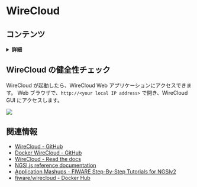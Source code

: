 # WireCloud

## コンテンツ

<details>
<summary><strong>詳細</strong></summary>

-   [WireCloud の健全性チェック](#sanity-check-for-wirecloud)
-   [関連情報](#related-information)

</details>

<a name="sanity-check-for-wirecloud"></a>

## WireCloud の健全性チェック

WireCloud が起動したら、WireCloud Web アプリケーションにアクセスできます。
Web ブラウザで、`http://<your local IP address>` で開き、WireCloud GUI にアクセスします。

![](https://raw.githubusercontent.com/lets-fiware/FIWARE-Small-Bang/gh-pages/images/wirecloud/wirecloud-sign-in.png)

<a name="related-information"></a>

## 関連情報

-   [WireCloud - GitHub](https://github.com/Wirecloud/wirecloud)
-   [Docker WireCloud - GitHub](https://github.com/Wirecloud/docker-wirecloud)
-   [WireCloud - Read the docs](https://wirecloud.readthedocs.io/en/stable/)
-   [NGSI.js reference documentation](https://ficodes.github.io/ngsijs/stable/NGSI.html)
-   [Application Mashups - FIWARE Step-By-Step Tutorials for NGSIv2](https://fiware-tutorials.readthedocs.io/en/latest/application-mashups.html)
-   [fiware/wirecloud - Docker Hub](https://hub.docker.com/r/fiware/wirecloud)
